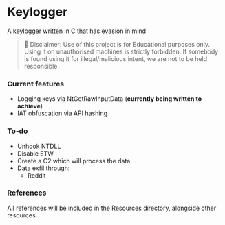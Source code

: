 # Keylogger
A keylogger written in C that has evasion in mind


> 🚫 Disclaimer: Use of this project is for Educational purposes only. Using it on unauthorised machines is strictly forbidden. If somebody is found using it for illegal/malicious intent, we are not to be held responsible.


### Current features
- Logging keys via NtGetRawInputData (**currently being written to achieve**)
- IAT obfuscation via API hashing

### To-do

- Unhook NTDLL
- Disable ETW
- Create a C2 which will process the data
- Data exfil through:
  - Reddit

### References
All references will be included in the Resources directory, alongside other resources.

